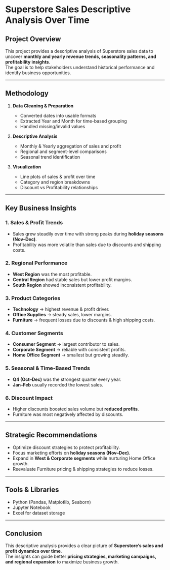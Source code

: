 #  Superstore Sales Descriptive Analysis Over Time  

##  Project Overview  
This project provides a descriptive analysis of Superstore sales data to uncover **monthly and yearly revenue trends, seasonality patterns, and profitability insights**.  
The goal is to help stakeholders understand historical performance and identify business opportunities.  

---

##  Methodology  
1. **Data Cleaning & Preparation**  
   - Converted dates into usable formats  
   - Extracted Year and Month for time-based grouping  
   - Handled missing/invalid values  

2. **Descriptive Analysis**  
   - Monthly & Yearly aggregation of sales and profit  
   - Regional and segment-level comparisons  
   - Seasonal trend identification  

3. **Visualization**  
   - Line plots of sales & profit over time  
   - Category and region breakdowns  
   - Discount vs Profitability relationships  

---

##  Key Business Insights  

### 1. Sales & Profit Trends  
- Sales grew steadily over time with strong peaks during **holiday seasons (Nov–Dec)**.  
- Profitability was more volatile than sales due to discounts and shipping costs.  

### 2. Regional Performance  
- **West Region** was the most profitable.  
- **Central Region** had stable sales but lower profit margins.  
- **South Region** showed inconsistent profitability.  

### 3. Product Categories  
- **Technology** → highest revenue & profit driver.  
- **Office Supplies** → steady sales, lower margins.  
- **Furniture** → frequent losses due to discounts & high shipping costs.  

### 4. Customer Segments  
- **Consumer Segment** → largest contributor to sales.  
- **Corporate Segment** → reliable with consistent profits.  
- **Home Office Segment** → smallest but growing steadily.  

### 5. Seasonal & Time-Based Trends  
- **Q4 (Oct–Dec)** was the strongest quarter every year.  
- **Jan–Feb** usually recorded the lowest sales.  

### 6. Discount Impact  
- Higher discounts boosted sales volume but **reduced profits**.  
- Furniture was most negatively affected by discounts.  

---

##  Strategic Recommendations  
- Optimize discount strategies to protect profitability.  
- Focus marketing efforts on **holiday seasons (Nov–Dec)**.  
- Expand in **West & Corporate segments** while nurturing Home Office growth.  
- Reevaluate Furniture pricing & shipping strategies to reduce losses.  

---

##  Tools & Libraries  
- Python (Pandas, Matplotlib, Seaborn)  
- Jupyter Notebook  
- Excel for dataset storage  

---

##  Conclusion  
This descriptive analysis provides a clear picture of **Superstore’s sales and profit dynamics over time**.  
The insights can guide better **pricing strategies, marketing campaigns, and regional expansion** to maximize business growth.  


